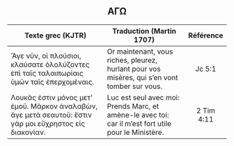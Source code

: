 <h2 align="center">ΑΓΩ</h2>

|Texte grec (KJTR)|Traduction (Martin 1707)|Référence|
|-----|-----|:---:
Ἄγε νῦν, οἱ πλούσιοι, κλαύσατε ὀλολύζοντες ἐπὶ ταῖς ταλαιπωρίαις ὑμῶν ταῖς ἐπερχομέναις. |Or maintenant, vous riches, pleurez, hurlant pour vos misères, qui s’en vont tomber sur vous.|Jc 5:1|
Λουκᾶς ἐστιν μόνος μετʼ ἐμοῦ. Μᾶρκον ἀναλαβὼν, ἄγε μετὰ σεαυτοῦ: ἔστιν γάρ μοι εὔχρηστος εἰς διακονίαν.|Luc est seul avec moi: Prends Marc, et amène-le avec toi: car il m’est fort utile pour le Ministère.|2 Tim 4:11|
